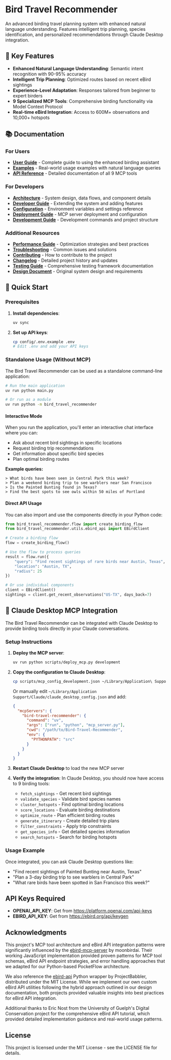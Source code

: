 # Bird Travel Recommender

An advanced birding travel planning system with enhanced natural language understanding. Features intelligent trip planning, species identification, and personalized recommendations through Claude Desktop integration.

## 🌟 Key Features

- **Enhanced Natural Language Understanding**: Semantic intent recognition with 90-95% accuracy
- **Intelligent Trip Planning**: Optimized routes based on recent eBird sightings
- **Experience-Level Adaptation**: Responses tailored from beginner to expert birders
- **9 Specialized MCP Tools**: Comprehensive birding functionality via Model Context Protocol
- **Real-time eBird Integration**: Access to 600M+ observations and 10,000+ hotspots

## 📚 Documentation

### For Users
- **[User Guide](docs/user-guide.md)** - Complete guide to using the enhanced birding assistant
- **[Examples](docs/examples-enhanced.md)** - Real-world usage examples with natural language queries
- **[API Reference](docs/api-reference.md)** - Detailed documentation of all 9 MCP tools

### For Developers
- **[Architecture](docs/architecture.md)** - System design, data flows, and component details
- **[Developer Guide](docs/developer-guide.md)** - Extending the system and adding features
- **[Configuration](docs/configuration.md)** - Environment variables and settings reference
- **[Deployment Guide](DEPLOYMENT.md)** - MCP server deployment and configuration
- **[Development Guide](CLAUDE.md)** - Development commands and project structure

### Additional Resources
- **[Performance Guide](docs/performance.md)** - Optimization strategies and best practices
- **[Troubleshooting](docs/troubleshooting.md)** - Common issues and solutions
- **[Contributing](CONTRIBUTING.md)** - How to contribute to the project
- **[Changelog](CHANGELOG.md)** - Detailed project history and updates
- **[Testing Guide](tests/README.md)** - Comprehensive testing framework documentation
- **[Design Document](docs/design.md)** - Original system design and requirements

## 🚀 Quick Start

### Prerequisites

1. **Install dependencies**: 
   ```bash
   uv sync
   ```

2. **Set up API keys**: 
   ```bash
   cp config/.env.example .env
   # Edit .env and add your API keys
   ```

### Standalone Usage (Without MCP)

The Bird Travel Recommender can be used as a standalone command-line application:

```bash
# Run the main application
uv run python main.py

# Or run as a module
uv run python -m bird_travel_recommender
```

#### Interactive Mode

When you run the application, you'll enter an interactive chat interface where you can:

- Ask about recent bird sightings in specific locations
- Request birding trip recommendations
- Get information about specific bird species
- Plan optimal birding routes

**Example queries:**
```
> What birds have been seen in Central Park this week?
> Plan a weekend birding trip to see warblers near San Francisco
> Is the Painted Bunting found in Texas?
> Find the best spots to see owls within 50 miles of Portland
```

#### Direct API Usage

You can also import and use the components directly in your Python code:

```python
from bird_travel_recommender.flow import create_birding_flow
from bird_travel_recommender.utils.ebird_api import EBirdClient

# Create a birding flow
flow = create_birding_flow()

# Use the flow to process queries
result = flow.run({
    "query": "Find recent sightings of rare birds near Austin, Texas",
    "location": "Austin, TX",
    "radius": 25
})

# Or use individual components
client = EBirdClient()
sightings = client.get_recent_observations("US-TX", days_back=7)
```

## 🤖 Claude Desktop MCP Integration

The Bird Travel Recommender can be integrated with Claude Desktop to provide birding tools directly in your Claude conversations.

### Setup Instructions

1. **Deploy the MCP server**:
   ```bash
   uv run python scripts/deploy_mcp.py development
   ```

2. **Copy the configuration to Claude Desktop**:
   ```bash
   cp scripts/mcp_config_development.json ~/Library/Application\ Support/Claude/claude_desktop_config.json
   ```
   
   Or manually edit `~/Library/Application Support/Claude/claude_desktop_config.json` and add:
   ```json
   {
     "mcpServers": {
       "bird-travel-recommender": {
         "command": "uv",
         "args": ["run", "python", "mcp_server.py"],
         "cwd": "/path/to/Bird-Travel-Recommender",
         "env": {
           "PYTHONPATH": "src"
         }
       }
     }
   }
   ```

3. **Restart Claude Desktop** to load the new MCP server

4. **Verify the integration**: In Claude Desktop, you should now have access to 9 birding tools:
   - `fetch_sightings` - Get recent bird sightings
   - `validate_species` - Validate bird species names
   - `cluster_hotspots` - Find optimal birding locations
   - `score_locations` - Evaluate birding destinations
   - `optimize_route` - Plan efficient birding routes
   - `generate_itinerary` - Create detailed trip plans
   - `filter_constraints` - Apply trip constraints
   - `get_species_info` - Get detailed species information
   - `search_hotspots` - Search for birding hotspots

### Usage Example

Once integrated, you can ask Claude Desktop questions like:
- "Find recent sightings of Painted Bunting near Austin, Texas"
- "Plan a 3-day birding trip to see warblers in Central Park"
- "What rare birds have been spotted in San Francisco this week?"

## API Keys Required

- **OPENAI_API_KEY**: Get from https://platform.openai.com/api-keys
- **EBIRD_API_KEY**: Get from https://ebird.org/api/keygen

## Acknowledgments

This project's MCP tool architecture and eBird API integration patterns were significantly influenced by the [ebird-mcp-server](https://github.com/moonbirdai/ebird-mcp-server) by moonbirdai. Their working JavaScript implementation provided proven patterns for MCP tool schemas, eBird API endpoint strategies, and error handling approaches that we adapted for our Python-based PocketFlow architecture.

We also reference the [ebird-api](https://github.com/ProjectBabbler/ebird-api) Python wrapper by ProjectBabbler, distributed under the MIT License. While we implement our own custom eBird API utilities following the hybrid approach outlined in our design documentation, both projects provided valuable insights into best practices for eBird API integration.

Additional thanks to Eric Nost from the University of Guelph's Digital Conservation project for the comprehensive eBird API tutorial, which provided detailed implementation guidance and real-world usage patterns.

## License

This project is licensed under the MIT License - see the LICENSE file for details.
